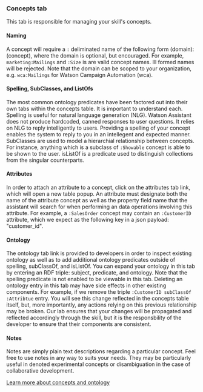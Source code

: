 ### Concepts tab

This tab is responsible for managing your skill's concepts.

#### Naming

A concept will require a `:` deliminated name of the following form (domain):(concept), where the domain is optional, but encouraged. For example, `marketing:Mailings` and `:Size` is are valid concept names. Ill formed names will be rejected. Note that the domain can be scoped to your organization, e.g. `wca:Mailings` for Watson Campaign Automation (wca). 

#### Spelling, SubClasses, and ListOfs

The most common ontology predicates have been factored out into their own tabs within the concepts table. It is important to understand each. Spelling is useful for natural language generation (NLG). Watson Assistant does not produce hardcoded, canned responses to user questions. It relies on NLG to reply intelligently to users. Providing a spelling of your concept enables the system to reply to you in an intellegent and expected manner. SubClasses are used to model a hierarchial relationship between concepts. For instance, anything which is a subclass of `:Showable` concept is able to be shown to the user. isListOf is a predicate used to distinguish collections from the singular counterparts.

#### Attributes

In order to attach an attribute to a concept, click on the attributes tab link, which will open a new table popup. An attribute must designate both the name of the attribute concept as well as the property field name that the assistant will search for when performing an data operations involving this attribute. For example, a `:SalesOrder` concept may contain an `:CustomerID` attribute, which we expect as the following key in a json payload: "customer_id".


#### Ontology

The ontology tab link is provided to developers in order to inspect existing ontology as well as to add additional ontology predicates outside of spelling, subClassOf, and isListOf. You can expand your ontology in this tab by entering an RDF triple: subject, predicate, and ontology. Note that the spelling predicate is not enabled to be viewable in this tab. Deleting an ontology entry in this tab may have side effects in other existing components. For example, if we remove the triple `:CustomerID subClassOf :Attribtue` entry. You will see this change reflected in the concepts table itself, but, more importantly, any actions relying on this previous relationship may be broken. Our lab ensures that your changes will be propagated and reflected accordingly through the skill, but it is the responsbility of the developer to ensure that their components are consistent.

#### Notes

Notes are simply plain text descriptions regarding a particular concept. Feel free to use notes in any way to suits your needs. They may be particularly useful in denoted experimental concepts or disambiguation in the case of collaborative development.

[Learn more about concepts and ontology](./Ontology.md)